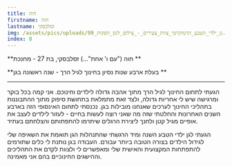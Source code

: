 ```yaml
---
title: חוה
firstname: חוה
lastname: זסלבסקי
img: /assets/pics/uploads/גן_ילדי_הטבע_הדמוקרטי_צוות_צעירים_-_צילום_לנס_הפקות_99.jpg
index: 8
---
```


**חוה ("עם ו' אחת"...) זסלבסקי, בת 27 - מחנכת **

**בעלת ארבע שנות נסיון בחינוך לגיל הרך - שנה ראשונה בגן **

---

הגעתי לתחום החינוך לגיל הרך מתוך אהבה גדולה לילדים וחינוכם. אני קמה בכל בוקר ומרגישה שיש לי אחריות גדולה, ולצד זאת מתמלאת בתחושת סיפוק מתוך ההתבוננות בתהליכי החינוך לערכים שאנחנו מובילות בגן. נכנסתי לתחום האינסופי הזה בארבע השנים האחרונות והחלטתי שזה מה שאני רוצה לעשות בחיים - לעזור לילדים לעצב את אופיים מגיל קטן ולחנך ליצירת הרגלים שיתרמו להתפתותם והצלחתם בעתיד.

הגעתי לגן ילדי הטבע השנה ומיד הרגשתי שהתנהלות הגן תואמת את השאיפה שלי לגידול הילדים בצורה הטובה ביותר עבורם. העבודה בגן נותנת לי כלים שתורמים להתפתחות המקצועית והאישית שלי ומאפשרים לי ולצוות לקדם את התהליכים וההישגים החינוכיים בהם אני מאמינה.
